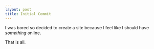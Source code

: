 ```yaml
---
layout: post
title: Initial Commit
---
```


I was bored so decided to create a site because I feel like I should have
_something_ online.

That is all.
